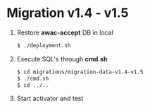 # Migration v1.4 - v1.5

1. Restore **awac-accept** DB in local

    ```sh
    $ ./deployment.sh
    ```

2. Execute SQL's through **cmd.sh**

    ```sh
    $ cd migrations/migration-data-v1.4-v1.5
    $ ./cmd.sh
    $ cd ../..
    ```

3. Start activator and test

